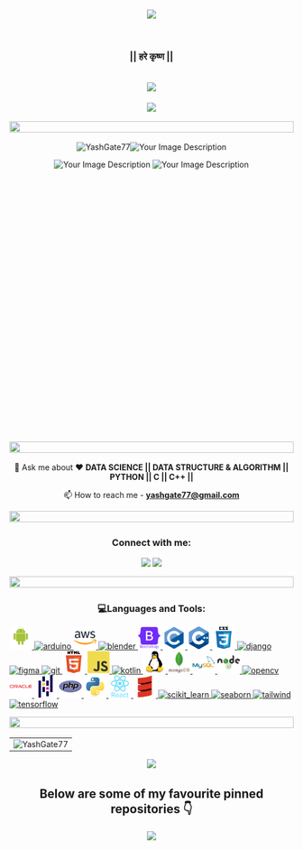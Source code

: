 <h3 align="center">

![](https://capsule-render.vercel.app/api?type=waving&color=gradient&height=100&section=header) 

 <br> 
 <p>|| हरे कृष्ण ||</p>
 <br>
<img src="https://media.giphy.com/media/hvRJCLFzcasrR4ia7z/giphy.gif" width="28">
</h3>
<p align="center">
<a href="https://github.com/mauli-009"><img src="https://readme-typing-svg.herokuapp.com?color=%2336BCF7&center=true&vCenter=true&lines=Hi+%2C+I+am+Yash+Gate;Passionate+Computer+Engineer"></a>
</p>
<img src="https://i.imgur.com/dBaSKWF.gif" height="20" width="100%">

<p align="center"> <img src="https://komarev.com/ghpvc/?username=YashGate77&label=Profile%20views&color=0e75b6&style=flat" alt="YashGate77" /><img src="https://user-images.githubusercontent.com/74038190/212257472-08e52665-c503-4bd9-aa20-f5a4dae769b5.gif" alt="Your Image Description" width="100">
 </p>
 
<div align="center" style="height: 500px; overflow-y: auto;">
<img src="https://media.giphy.com/media/3iyKHMIKg5VWG6qHUm/giphy.gif" alt="Your Image Description" width="300" />
<img src="https://user-images.githubusercontent.com/74038190/218265814-3084a4ba-809c-4135-afc0-8685d0f634b3.gif" alt="Your Image Description" width="300" />
</div>
  



</div>
<img src="https://i.imgur.com/dBaSKWF.gif" height="20" width="100%">
<div align="center">
  
 

 

 💬 Ask me about ❤️ **DATA SCIENCE || DATA STRUCTURE & ALGORITHM || PYTHON || C || C++ ||**

 📫 How to reach me - **yashgate77@gmail.com**
  <br>
 </div>
<img src="https://i.imgur.com/dBaSKWF.gif" height="20" width="100%">

<h3 align="center">Connect with me:</h3>
<p align="center">
<a href="https://www.linkedin.com/in/yash-gate-53a16428a?utm_source=share&utm_campaign=share_via&utm_content=profile&utm_medium=android_app"><img src="https://img.shields.io/badge/linkedin-%230077B5.svg?&style=for-the-badge&logo=linkedin&logoColor=white=https://www.linkedin.com/in/devika-pagare-a205861aa/"></a>
<a href="mailto:yashgate77@gmail.com"><img src="https://img.shields.io/badge/gmail-%23EE0000.svg?&style=for-the-badge&logo=gmail&logoColor=white"></a>
</p>
<img src="https://i.imgur.com/dBaSKWF.gif" height="20" width="100%">
<br>

<h3 align="center">💻Languages and Tools:</h3>
<p align="center"> 
<div align="center">
<p align="left"> <a href="https://developer.android.com" target="_blank" rel="noreferrer"> <img src="https://raw.githubusercontent.com/devicons/devicon/master/icons/android/android-original-wordmark.svg" alt="android" width="40" height="40"/> </a> <a href="https://www.arduino.cc/" target="_blank" rel="noreferrer"> <img src="https://cdn.worldvectorlogo.com/logos/arduino-1.svg" alt="arduino" width="40" height="40"/> </a> <a href="https://aws.amazon.com" target="_blank" rel="noreferrer"> <img src="https://raw.githubusercontent.com/devicons/devicon/master/icons/amazonwebservices/amazonwebservices-original-wordmark.svg" alt="aws" width="40" height="40"/> </a> <a href="https://www.blender.org/" target="_blank" rel="noreferrer"> <img src="https://download.blender.org/branding/community/blender_community_badge_white.svg" alt="blender" width="40" height="40"/> </a> <a href="https://getbootstrap.com" target="_blank" rel="noreferrer"> <img src="https://raw.githubusercontent.com/devicons/devicon/master/icons/bootstrap/bootstrap-plain-wordmark.svg" alt="bootstrap" width="40" height="40"/> </a> <a href="https://www.cprogramming.com/" target="_blank" rel="noreferrer"> <img src="https://raw.githubusercontent.com/devicons/devicon/master/icons/c/c-original.svg" alt="c" width="40" height="40"/> </a> <a href="https://www.w3schools.com/cpp/" target="_blank" rel="noreferrer"> <img src="https://raw.githubusercontent.com/devicons/devicon/master/icons/cplusplus/cplusplus-original.svg" alt="cplusplus" width="40" height="40"/> </a> <a href="https://www.w3schools.com/css/" target="_blank" rel="noreferrer"> <img src="https://raw.githubusercontent.com/devicons/devicon/master/icons/css3/css3-original-wordmark.svg" alt="css3" width="40" height="40"/> </a> <a href="https://www.djangoproject.com/" target="_blank" rel="noreferrer"> <img src="https://cdn.worldvectorlogo.com/logos/django.svg" alt="django" width="40" height="40"/> </a> <a href="https://www.figma.com/" target="_blank" rel="noreferrer"> <img src="https://www.vectorlogo.zone/logos/figma/figma-icon.svg" alt="figma" width="40" height="40"/> </a> <a href="https://git-scm.com/" target="_blank" rel="noreferrer"> <img src="https://www.vectorlogo.zone/logos/git-scm/git-scm-icon.svg" alt="git" width="40" height="40"/> </a> <a href="https://www.w3.org/html/" target="_blank" rel="noreferrer"> <img src="https://raw.githubusercontent.com/devicons/devicon/master/icons/html5/html5-original-wordmark.svg" alt="html5" width="40" height="40"/> </a> <a href="https://developer.mozilla.org/en-US/docs/Web/JavaScript" target="_blank" rel="noreferrer"> <img src="https://raw.githubusercontent.com/devicons/devicon/master/icons/javascript/javascript-original.svg" alt="javascript" width="40" height="40"/> </a> <a href="https://kotlinlang.org" target="_blank" rel="noreferrer"> <img src="https://www.vectorlogo.zone/logos/kotlinlang/kotlinlang-icon.svg" alt="kotlin" width="40" height="40"/> </a> <a href="https://www.linux.org/" target="_blank" rel="noreferrer"> <img src="https://raw.githubusercontent.com/devicons/devicon/master/icons/linux/linux-original.svg" alt="linux" width="40" height="40"/> </a> <a href="https://www.mongodb.com/" target="_blank" rel="noreferrer"> <img src="https://raw.githubusercontent.com/devicons/devicon/master/icons/mongodb/mongodb-original-wordmark.svg" alt="mongodb" width="40" height="40"/> </a> <a href="https://www.mysql.com/" target="_blank" rel="noreferrer"> <img src="https://raw.githubusercontent.com/devicons/devicon/master/icons/mysql/mysql-original-wordmark.svg" alt="mysql" width="40" height="40"/> </a> <a href="https://nodejs.org" target="_blank" rel="noreferrer"> <img src="https://raw.githubusercontent.com/devicons/devicon/master/icons/nodejs/nodejs-original-wordmark.svg" alt="nodejs" width="40" height="40"/> </a> <a href="https://opencv.org/" target="_blank" rel="noreferrer"> <img src="https://www.vectorlogo.zone/logos/opencv/opencv-icon.svg" alt="opencv" width="40" height="40"/> </a> <a href="https://www.oracle.com/" target="_blank" rel="noreferrer"> <img src="https://raw.githubusercontent.com/devicons/devicon/master/icons/oracle/oracle-original.svg" alt="oracle" width="40" height="40"/> </a> <a href="https://pandas.pydata.org/" target="_blank" rel="noreferrer"> <img src="https://raw.githubusercontent.com/devicons/devicon/2ae2a900d2f041da66e950e4d48052658d850630/icons/pandas/pandas-original.svg" alt="pandas" width="40" height="40"/> </a> <a href="https://www.php.net" target="_blank" rel="noreferrer"> <img src="https://raw.githubusercontent.com/devicons/devicon/master/icons/php/php-original.svg" alt="php" width="40" height="40"/> </a> <a href="https://www.python.org" target="_blank" rel="noreferrer"> <img src="https://raw.githubusercontent.com/devicons/devicon/master/icons/python/python-original.svg" alt="python" width="40" height="40"/> </a> <a href="https://reactjs.org/" target="_blank" rel="noreferrer"> <img src="https://raw.githubusercontent.com/devicons/devicon/master/icons/react/react-original-wordmark.svg" alt="react" width="40" height="40"/> </a> <a href="https://www.scala-lang.org" target="_blank" rel="noreferrer"> <img src="https://raw.githubusercontent.com/devicons/devicon/master/icons/scala/scala-original.svg" alt="scala" width="40" height="40"/> </a> <a href="https://scikit-learn.org/" target="_blank" rel="noreferrer"> <img src="https://upload.wikimedia.org/wikipedia/commons/0/05/Scikit_learn_logo_small.svg" alt="scikit_learn" width="40" height="40"/> </a> <a href="https://seaborn.pydata.org/" target="_blank" rel="noreferrer"> <img src="https://seaborn.pydata.org/_images/logo-mark-lightbg.svg" alt="seaborn" width="40" height="40"/> </a> <a href="https://tailwindcss.com/" target="_blank" rel="noreferrer"> <img src="https://www.vectorlogo.zone/logos/tailwindcss/tailwindcss-icon.svg" alt="tailwind" width="40" height="40"/> </a> <a href="https://www.tensorflow.org" target="_blank" rel="noreferrer"> <img src="https://www.vectorlogo.zone/logos/tensorflow/tensorflow-icon.svg" alt="tensorflow" width="40" height="40"/> </a> </p>

</div>
<img src="https://i.imgur.com/dBaSKWF.gif" height="20" width="100%">
</a> </p>
<div align="center">
<table>
  <tr>
    <td><img src="https://github-readme-stats.vercel.app/api?username=YashGate77&show_icons=true&theme=dark&locale=en" alt="YashGate77" /></td>
  </tr>
</table>
</div>


<div align="center">
  
![](https://capsule-render.vercel.app/api?type=waving&color=gradient&height=100&section=footer)

</div>

<div align="center">
   
## Below are some of my favourite pinned repositories :point_down:

<img align="center" src="https://emoji.gg/assets/emoji/7524_this_animated_bottom.gif">
</div>
